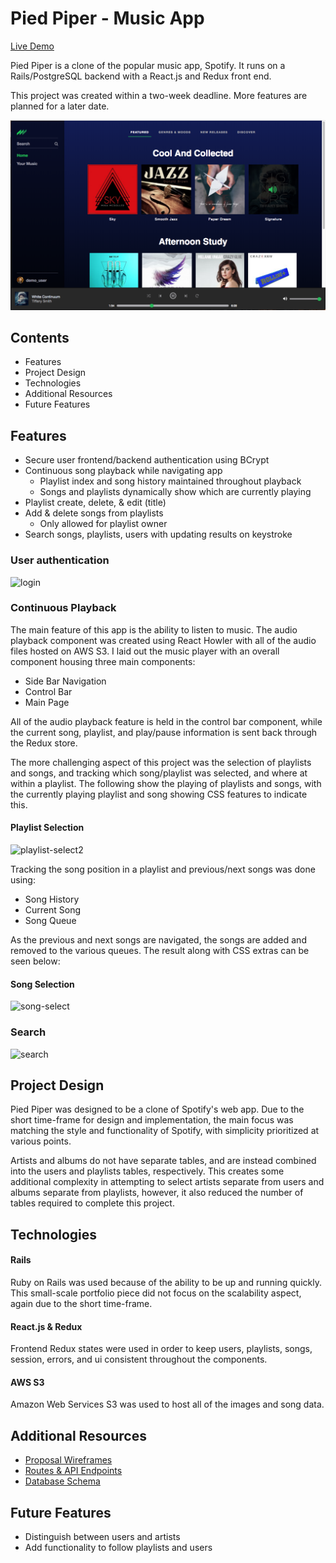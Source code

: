 # Pied Piper - Music App
[Live Demo](https://pied-piper-spotify-clone.herokuapp.com/#/)

Pied Piper is a clone of the popular music app, Spotify.  It runs on a Rails/PostgreSQL backend with a React.js and Redux front end.

This project was created within a two-week deadline.  More features are planned for a later date.

![Pied Piper Home Page](https://raw.githubusercontent.com/jyschwrtz/pied-piper-design-docs/master/screenshots/pied_piper_home_page.png)

## Contents
* Features
* Project Design
* Technologies
* Additional Resources
* Future Features

## Features
* Secure user frontend/backend authentication using BCrypt
* Continuous song playback while navigating app
  * Playlist index and song history maintained throughout playback
  * Songs and playlists dynamically show which are currently playing
* Playlist create, delete, & edit (title)
* Add & delete songs from playlists
  * Only allowed for playlist owner
* Search songs, playlists, users with updating results on keystroke

### User authentication

![login](https://github.com/jyschwrtz/pied-piper-design-docs/raw/master/gifs/login.gif)

### Continuous Playback
The main feature of this app is the ability to listen to music.  The audio playback component was created using React Howler with all of the audio files hosted on AWS S3.  I laid out the music player with an overall component housing three main components:

* Side Bar Navigation
* Control Bar
* Main Page

All of the audio playback feature is held in the control bar component, while the current song, playlist, and play/pause information is sent back through the Redux store.

The more challenging aspect of this project was the selection of playlists and songs, and tracking which song/playlist was selected, and where at within a playlist.  The following show the playing of playlists and songs, with the currently playing playlist and song showing CSS features to indicate this.

#### Playlist Selection
![playlist-select2](https://github.com/jyschwrtz/pied-piper-design-docs/raw/master/gifs/playlist_select.gif)

Tracking the song position in a playlist and previous/next songs was done using:
  * Song History
  * Current Song
  * Song Queue

As the previous and next songs are navigated, the songs are added and removed to the various queues.  The result along with CSS extras can be seen below:

#### Song Selection
![song-select](https://github.com/jyschwrtz/pied-piper-design-docs/raw/master/gifs/song_select.gif)

### Search

![search](https://github.com/jyschwrtz/pied-piper-design-docs/raw/master/gifs/search.gif)

## Project Design
Pied Piper was designed to be a clone of Spotify's web app.  Due to the short time-frame for design and implementation, the main focus was matching the style and functionality of Spotify, with simplicity prioritized at various points.  

Artists and albums do not have separate tables, and are instead combined into the users and playlists tables, respectively.  This creates some additional complexity in attempting to select artists separate from users and albums separate from playlists, however, it also reduced the number of tables required to complete this project.

## Technologies

#### Rails
Ruby on Rails was used because of the ability to be up and running quickly.  This small-scale portfolio piece did not focus on the scalability aspect, again due to the short time-frame.

#### React.js & Redux
Frontend Redux states were used in order to keep users, playlists, songs, session, errors, and ui consistent throughout the components.

#### AWS S3
Amazon Web Services S3 was used to host all of the images and song data.

## Additional Resources
* [Proposal Wireframes](https://github.com/jyschwrtz/Pied-Piper/wiki/Wireframes)
* [Routes & API Endpoints](https://github.com/jyschwrtz/Pied-Piper/wiki/Routes)
* [Database Schema](https://github.com/jyschwrtz/Pied-Piper/wiki/Database-Schema)

## Future Features
* Distinguish between users and artists
* Add functionality to follow playlists and users
